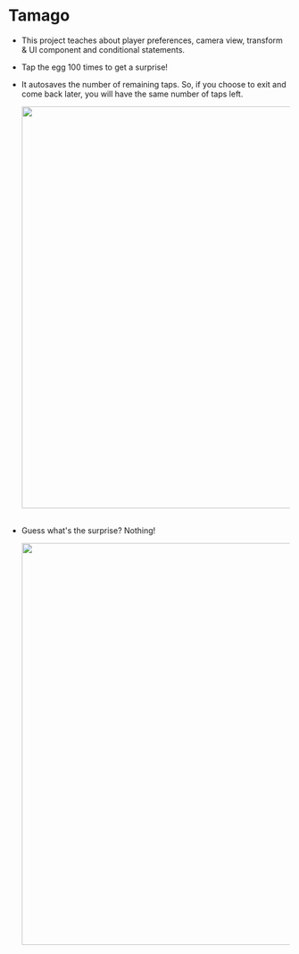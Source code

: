 # Tamago
  - This project teaches about player preferences, camera view, transform & UI component and conditional statements.
  - Tap the egg 100 times to get a surprise!
  - It autosaves the number of remaining taps. So, if you choose to exit and come back later, you will have the same number of taps left.
    <br />
    
    <img src="https://user-images.githubusercontent.com/75565512/215027919-cc2c4ac1-cfc5-4e85-93b9-efd9ab9f137b.png" width="720">
    <br />
    <br />
  - Guess what's the surprise? Nothing!
    <br />
    
    <img src="https://user-images.githubusercontent.com/75565512/215027936-a4a5ce95-3d32-429b-b861-a8e90d6dbaf9.png" width="720">
